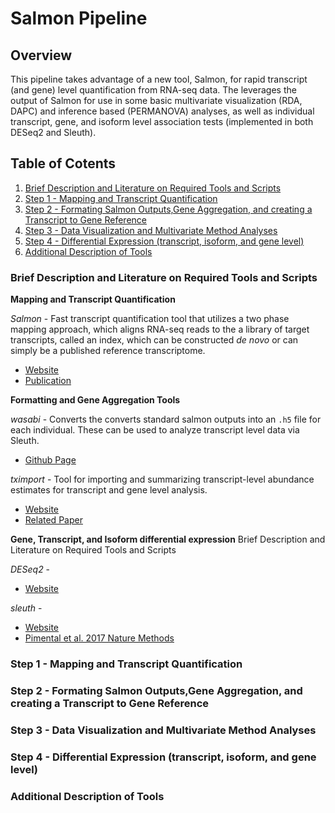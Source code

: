 # Salmon Pipeline

## Overview  
This pipeline takes advantage of a new tool, Salmon, for rapid transcript (and gene) level quantification from RNA-seq data. The leverages the output of Salmon for use in some basic multivariate visualization (RDA, DAPC) and inference based (PERMANOVA) analyses, as well as individual transcript, gene, and isoform level association tests (implemented in both DESeq2 and Sleuth).

## Table of Cotents 

1. [Brief Description and Literature on Required Tools and Scripts](#one)
2. [Step 1 - Mapping and Transcript Quantification](#two)
3. [Step 2 - Formating Salmon Outputs,Gene Aggregation, and creating a Transcript to Gene Reference](#three)
4. [Step 3 - Data Visualization and Multivariate Method Analyses](#four)
5. [Step 4 - Differential Expression (transcript, isoform, and gene level)](#five)
6. [Additional Description of Tools](#six)

### Brief Description and Literature on Required Tools and Scripts <a name="one"></a>

**Mapping and Transcript Quantification**

*Salmon* -  Fast transcript quantification tool that utilizes a two phase mapping approach, which aligns RNA-seq reads to the a library of target transcripts, called an index, which can be constructed *de novo* or can simply be a published reference transcriptome. 
* [Website](https://salmon.readthedocs.io/en/latest/salmon.html)  
* [Publication](https://www.nature.com/articles/nmeth.4197)

**Formatting and Gene Aggregation Tools**  

*wasabi* - Converts the converts standard salmon outputs into an ```.h5``` file for each individual. These can be used to analyze transcript level data via Sleuth.
* [Github Page](https://github.com/COMBINE-lab/wasabi)

*tximport* - Tool for importing and summarizing transcript-level abundance estimates for transcript and gene level analysis. 
* [Website](http://bioconductor.org/packages/release/bioc/vignettes/tximport/inst/doc/tximport.html)
* [Related Paper](https://f1000research.com/articles/4-1521/v1)

**Gene, Transcript, and Isoform differential expression** Brief Description and Literature on Required Tools and Scripts

*DESeq2* - 
* [Website](https://bioconductor.org/packages/release/bioc/vignettes/DESeq2/inst/doc/DESeq2.html)

*sleuth* - 
* [Website](https://pachterlab.github.io/sleuth/about)
* [Pimental et al. 2017 Nature Methods](https://www.nature.com/articles/nmeth.4324)

### Step 1 - Mapping and Transcript Quantification <a name="two"></a>

### Step 2 - Formating Salmon Outputs,Gene Aggregation, and creating a Transcript to Gene Reference <a name="three"></a>

### Step 3 - Data Visualization and Multivariate Method Analyses <a name="four"></a>

### Step 4 - Differential Expression (transcript, isoform, and gene level) <a name="five"></a>

### Additional Description of Tools <a name="six"></a>





